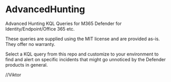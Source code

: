 # AdvancedHunting
Advanced Hunting KQL Queries for M365 Defender for Identity/Endpoint/Office 365 etc.

These queries are supplied using the MIT license and are provided as-is.
They offer no warranty.



Select a KQL query from this repo and customize to your environment to find and alert on specific incidents that might go unnoticed by
the Defender products in general.

//Viktor